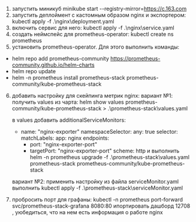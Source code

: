 1) запустить миникуб minikube start --registry-mirror=https://c.163.com
2) запустить деплоймент с кастомным образом nginx и экспортером:   kubectl apply -f .\nginx\deployment.yaml
3) включить сервис для него:    kubectl apply -f .\nginx\service.yaml
4) создать неймспейс для prometheus-operator:   kubectl create ns prometheus 
5) установить prometheus-operator. Для этого выполнить команды: 
- helm repo add prometheus-community https://prometheus-community.github.io/helm-charts
- helm repo update
- helm -n prometheus install prometheus-stack prometheus-community/kube-prometheus-stack

6) добавить настройку для скейпинга метрик nginx:
    вариант №1: 
    получить values из чарта: helm show values prometheus-community/kube-prometheus-stack > .\prometheus-stack\values.yaml
    
    в values добавить 
    additionalServiceMonitors:
      - name: "nginx-exporter"
        namespaceSelector:
          any: true
        selector:
          matchLabels:
              app: nginx
        endpoints:
        - port: "nginx-exporter-port"
        - targetPort: "nginx-exporter-port"
          scheme: http 
    и выполнить helm -n prometheus upgrade -f .\prometheus-stack\values.yaml prometheus-stack prometheus-community/kube-prometheus-stack

    вариант №2: применить настройку из файла serviceMonitor.yaml
    выполнить kubectl apply -f .\prometheus-stack\serviceMonitor.yaml

7) пробросить порт для графаны: kubectl -n prometheus port-forward svc/prometheus-stack-grafana 8080:80
   ипортировать дашборд 12708 , уюбедиться, что на нем есть информация о работе nginx